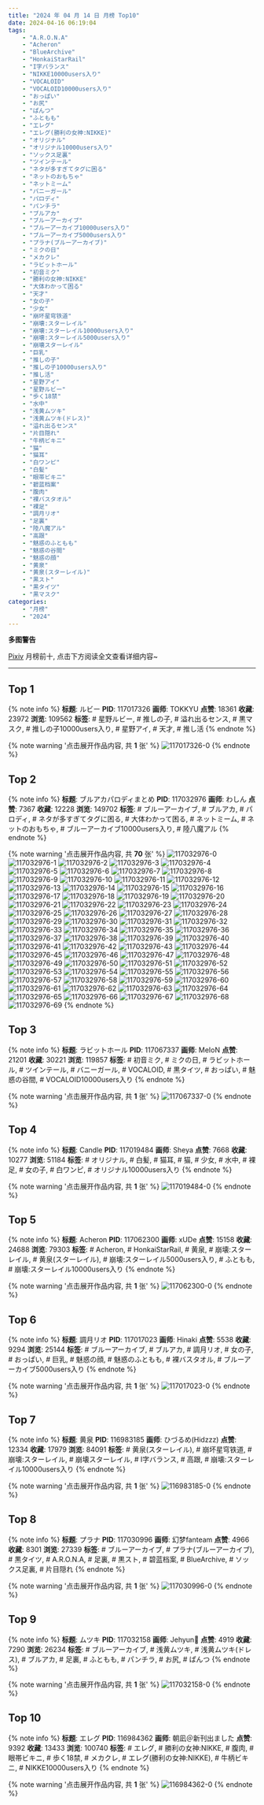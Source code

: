 ```yaml
---
title: "2024 年 04 月 14 日 月榜 Top10"
date: 2024-04-16 06:19:04
tags:
    - "A.R.O.N.A"
    - "Acheron"
    - "BlueArchive"
    - "HonkaiStarRail"
    - "I字バランス"
    - "NIKKE10000users入り"
    - "VOCALOID"
    - "VOCALOID10000users入り"
    - "おっぱい"
    - "お尻"
    - "ぱんつ"
    - "ふともも"
    - "エレグ"
    - "エレグ(勝利の女神:NIKKE)"
    - "オリジナル"
    - "オリジナル10000users入り"
    - "ソックス足裏"
    - "ツインテール"
    - "ネタが多すぎてタグに困る"
    - "ネットのおもちゃ"
    - "ネットミーム"
    - "バニーガール"
    - "パロディ"
    - "パンチラ"
    - "ブルアカ"
    - "ブルーアーカイブ"
    - "ブルーアーカイブ10000users入り"
    - "ブルーアーカイブ5000users入り"
    - "プラナ(ブルーアーカイブ)"
    - "ミクの日"
    - "メカクレ"
    - "ラビットホール"
    - "初音ミク"
    - "勝利の女神:NIKKE"
    - "大体わかって困る"
    - "天才"
    - "女の子"
    - "少女"
    - "崩坏星穹铁道"
    - "崩壊:スターレイル"
    - "崩壊:スターレイル10000users入り"
    - "崩壊:スターレイル5000users入り"
    - "崩壊スターレイル"
    - "巨乳"
    - "推しの子"
    - "推しの子10000users入り"
    - "推し活"
    - "星野アイ"
    - "星野ルビー"
    - "歩く18禁"
    - "水中"
    - "浅黄ムツキ"
    - "浅黄ムツキ(ドレス)"
    - "溢れ出るセンス"
    - "片目隠れ"
    - "牛柄ビキニ"
    - "猫"
    - "猫耳"
    - "白ワンピ"
    - "白髪"
    - "眼帯ビキニ"
    - "碧蓝档案"
    - "腹肉"
    - "裸バスタオル"
    - "裸足"
    - "調月リオ"
    - "足裏"
    - "陸八魔アル"
    - "高跟"
    - "魅惑のふともも"
    - "魅惑の谷間"
    - "魅惑の顔"
    - "黄泉"
    - "黄泉(スターレイル)"
    - "黒スト"
    - "黒タイツ"
    - "黒マスク"
categories:
    - "月榜"
    - "2024"
---
```


<i class="fa fa-triangle-exclamation"></i>**多图警告**<i class="fa fa-triangle-exclamation"></i>

[Pixiv](https://www.pixiv.net/) 月榜前十, 点击下方阅读全文查看详细内容~

<!-- more -->

---

## Top 1

{% note info %}
**标题**: ルビー
**PID**: 117017326 **画师**: TOKKYU
**点赞**: 18361 **收藏**: 23972 **浏览**: 109562
**标签**: # 星野ルビー, # 推しの子, # 溢れ出るセンス, # 黒マスク, # 推しの子10000users入り, # 星野アイ, # 天才, # 推し活
{% endnote %}

{% note warning '点击展开作品内容, 共 **1** 张' %}
![117017326-0](https://i.pixiv.re/img-original/img/2024/03/18/00/02/43/117017326_p0.jpg)
{% endnote %}

## Top 2

{% note info %}
**标题**: ブルアカパロディまとめ
**PID**: 117032976 **画师**: わしん
**点赞**: 7367 **收藏**: 12228 **浏览**: 149702
**标签**: # ブルーアーカイブ, # ブルアカ, # パロディ, # ネタが多すぎてタグに困る, # 大体わかって困る, # ネットミーム, # ネットのおもちゃ, # ブルーアーカイブ10000users入り, # 陸八魔アル
{% endnote %}

{% note warning '点击展开作品内容, 共 **70** 张' %}
![117032976-0](https://i.pixiv.re/img-original/img/2024/03/18/16/52/13/117032976_p0.png)
![117032976-1](https://i.pixiv.re/img-original/img/2024/03/18/16/52/13/117032976_p1.png)
![117032976-2](https://i.pixiv.re/img-original/img/2024/03/18/16/52/13/117032976_p2.png)
![117032976-3](https://i.pixiv.re/img-original/img/2024/03/18/16/52/13/117032976_p3.png)
![117032976-4](https://i.pixiv.re/img-original/img/2024/03/18/16/52/13/117032976_p4.png)
![117032976-5](https://i.pixiv.re/img-original/img/2024/03/18/16/52/13/117032976_p5.png)
![117032976-6](https://i.pixiv.re/img-original/img/2024/03/18/16/52/13/117032976_p6.png)
![117032976-7](https://i.pixiv.re/img-original/img/2024/03/18/16/52/13/117032976_p7.png)
![117032976-8](https://i.pixiv.re/img-original/img/2024/03/18/16/52/13/117032976_p8.png)
![117032976-9](https://i.pixiv.re/img-original/img/2024/03/18/16/52/13/117032976_p9.png)
![117032976-10](https://i.pixiv.re/img-original/img/2024/03/18/16/52/13/117032976_p10.png)
![117032976-11](https://i.pixiv.re/img-original/img/2024/03/18/16/52/13/117032976_p11.png)
![117032976-12](https://i.pixiv.re/img-original/img/2024/03/18/16/52/13/117032976_p12.png)
![117032976-13](https://i.pixiv.re/img-original/img/2024/03/18/16/52/13/117032976_p13.png)
![117032976-14](https://i.pixiv.re/img-original/img/2024/03/18/16/52/13/117032976_p14.png)
![117032976-15](https://i.pixiv.re/img-original/img/2024/03/18/16/52/13/117032976_p15.png)
![117032976-16](https://i.pixiv.re/img-original/img/2024/03/18/16/52/13/117032976_p16.png)
![117032976-17](https://i.pixiv.re/img-original/img/2024/03/18/16/52/13/117032976_p17.png)
![117032976-18](https://i.pixiv.re/img-original/img/2024/03/18/16/52/13/117032976_p18.png)
![117032976-19](https://i.pixiv.re/img-original/img/2024/03/18/16/52/13/117032976_p19.png)
![117032976-20](https://i.pixiv.re/img-original/img/2024/03/18/16/52/13/117032976_p20.png)
![117032976-21](https://i.pixiv.re/img-original/img/2024/03/18/16/52/13/117032976_p21.png)
![117032976-22](https://i.pixiv.re/img-original/img/2024/03/18/16/52/13/117032976_p22.png)
![117032976-23](https://i.pixiv.re/img-original/img/2024/03/18/16/52/13/117032976_p23.png)
![117032976-24](https://i.pixiv.re/img-original/img/2024/03/18/16/52/13/117032976_p24.png)
![117032976-25](https://i.pixiv.re/img-original/img/2024/03/18/16/52/13/117032976_p25.png)
![117032976-26](https://i.pixiv.re/img-original/img/2024/03/18/16/52/13/117032976_p26.png)
![117032976-27](https://i.pixiv.re/img-original/img/2024/03/18/16/52/13/117032976_p27.png)
![117032976-28](https://i.pixiv.re/img-original/img/2024/03/18/16/52/13/117032976_p28.png)
![117032976-29](https://i.pixiv.re/img-original/img/2024/03/18/16/52/13/117032976_p29.png)
![117032976-30](https://i.pixiv.re/img-original/img/2024/03/18/16/52/13/117032976_p30.png)
![117032976-31](https://i.pixiv.re/img-original/img/2024/03/18/16/52/13/117032976_p31.png)
![117032976-32](https://i.pixiv.re/img-original/img/2024/03/18/16/52/13/117032976_p32.png)
![117032976-33](https://i.pixiv.re/img-original/img/2024/03/18/16/52/13/117032976_p33.png)
![117032976-34](https://i.pixiv.re/img-original/img/2024/03/18/16/52/13/117032976_p34.png)
![117032976-35](https://i.pixiv.re/img-original/img/2024/03/18/16/52/13/117032976_p35.png)
![117032976-36](https://i.pixiv.re/img-original/img/2024/03/18/16/52/13/117032976_p36.png)
![117032976-37](https://i.pixiv.re/img-original/img/2024/03/18/16/52/13/117032976_p37.png)
![117032976-38](https://i.pixiv.re/img-original/img/2024/03/18/16/52/13/117032976_p38.png)
![117032976-39](https://i.pixiv.re/img-original/img/2024/03/18/16/52/13/117032976_p39.png)
![117032976-40](https://i.pixiv.re/img-original/img/2024/03/18/16/52/13/117032976_p40.png)
![117032976-41](https://i.pixiv.re/img-original/img/2024/03/18/16/52/13/117032976_p41.png)
![117032976-42](https://i.pixiv.re/img-original/img/2024/03/18/16/52/13/117032976_p42.png)
![117032976-43](https://i.pixiv.re/img-original/img/2024/03/18/16/52/13/117032976_p43.png)
![117032976-44](https://i.pixiv.re/img-original/img/2024/03/18/16/52/13/117032976_p44.png)
![117032976-45](https://i.pixiv.re/img-original/img/2024/03/18/16/52/13/117032976_p45.png)
![117032976-46](https://i.pixiv.re/img-original/img/2024/03/18/16/52/13/117032976_p46.png)
![117032976-47](https://i.pixiv.re/img-original/img/2024/03/18/16/52/13/117032976_p47.png)
![117032976-48](https://i.pixiv.re/img-original/img/2024/03/18/16/52/13/117032976_p48.png)
![117032976-49](https://i.pixiv.re/img-original/img/2024/03/18/16/52/13/117032976_p49.png)
![117032976-50](https://i.pixiv.re/img-original/img/2024/03/18/16/52/13/117032976_p50.png)
![117032976-51](https://i.pixiv.re/img-original/img/2024/03/18/16/52/13/117032976_p51.png)
![117032976-52](https://i.pixiv.re/img-original/img/2024/03/18/16/52/13/117032976_p52.png)
![117032976-53](https://i.pixiv.re/img-original/img/2024/03/18/16/52/13/117032976_p53.png)
![117032976-54](https://i.pixiv.re/img-original/img/2024/03/18/16/52/13/117032976_p54.png)
![117032976-55](https://i.pixiv.re/img-original/img/2024/03/18/16/52/13/117032976_p55.png)
![117032976-56](https://i.pixiv.re/img-original/img/2024/03/18/16/52/13/117032976_p56.png)
![117032976-57](https://i.pixiv.re/img-original/img/2024/03/18/16/52/13/117032976_p57.png)
![117032976-58](https://i.pixiv.re/img-original/img/2024/03/18/16/52/13/117032976_p58.png)
![117032976-59](https://i.pixiv.re/img-original/img/2024/03/18/16/52/13/117032976_p59.png)
![117032976-60](https://i.pixiv.re/img-original/img/2024/03/18/16/52/13/117032976_p60.png)
![117032976-61](https://i.pixiv.re/img-original/img/2024/03/18/16/52/13/117032976_p61.png)
![117032976-62](https://i.pixiv.re/img-original/img/2024/03/18/16/52/13/117032976_p62.png)
![117032976-63](https://i.pixiv.re/img-original/img/2024/03/18/16/52/13/117032976_p63.png)
![117032976-64](https://i.pixiv.re/img-original/img/2024/03/18/16/52/13/117032976_p64.png)
![117032976-65](https://i.pixiv.re/img-original/img/2024/03/18/16/52/13/117032976_p65.png)
![117032976-66](https://i.pixiv.re/img-original/img/2024/03/18/16/52/13/117032976_p66.png)
![117032976-67](https://i.pixiv.re/img-original/img/2024/03/18/16/52/13/117032976_p67.png)
![117032976-68](https://i.pixiv.re/img-original/img/2024/03/18/16/52/13/117032976_p68.png)
![117032976-69](https://i.pixiv.re/img-original/img/2024/03/18/16/52/13/117032976_p69.png)
{% endnote %}

## Top 3

{% note info %}
**标题**: ラビットホール
**PID**: 117067337 **画师**: MeIoN
**点赞**: 21201 **收藏**: 30221 **浏览**: 119857
**标签**: # 初音ミク, # ミクの日, # ラビットホール, # ツインテール, # バニーガール, # VOCALOID, # 黒タイツ, # おっぱい, # 魅惑の谷間, # VOCALOID10000users入り
{% endnote %}

{% note warning '点击展开作品内容, 共 **1** 张' %}
![117067337-0](https://i.pixiv.re/img-original/img/2024/03/19/21/28/54/117067337_p0.jpg)
{% endnote %}

## Top 4

{% note info %}
**标题**: Candle
**PID**: 117019484 **画师**: Sheya
**点赞**: 7668 **收藏**: 10277 **浏览**: 51184
**标签**: # オリジナル, # 白髪, # 猫耳, # 猫, # 少女, # 水中, # 裸足, # 女の子, # 白ワンピ, # オリジナル10000users入り
{% endnote %}

{% note warning '点击展开作品内容, 共 **1** 张' %}
![117019484-0](https://i.pixiv.re/img-original/img/2024/03/18/01/07/18/117019484_p0.jpg)
{% endnote %}

## Top 5

{% note info %}
**标题**: Acheron
**PID**: 117062300 **画师**: xUDe
**点赞**: 15158 **收藏**: 24688 **浏览**: 79303
**标签**: # Acheron, # HonkaiStarRail, # 黄泉, # 崩壊:スターレイル, # 黄泉(スターレイル), # 崩壊:スターレイル5000users入り, # ふともも, # 崩壊:スターレイル10000users入り
{% endnote %}

{% note warning '点击展开作品内容, 共 **1** 张' %}
![117062300-0](https://i.pixiv.re/img-original/img/2024/03/19/18/24/57/117062300_p0.jpg)
{% endnote %}

## Top 6

{% note info %}
**标题**: 調月リオ
**PID**: 117017023 **画师**: Hinaki
**点赞**: 5538 **收藏**: 9294 **浏览**: 25144
**标签**: # ブルーアーカイブ, # ブルアカ, # 調月リオ, # 女の子, # おっぱい, # 巨乳, # 魅惑の顔, # 魅惑のふともも, # 裸バスタオル, # ブルーアーカイブ5000users入り
{% endnote %}

{% note warning '点击展开作品内容, 共 **1** 张' %}
![117017023-0](https://i.pixiv.re/img-original/img/2024/03/18/00/00/20/117017023_p0.jpg)
{% endnote %}

## Top 7

{% note info %}
**标题**: 黄泉
**PID**: 116983185 **画师**: ひづるめ(Hidzzz)
**点赞**: 12334 **收藏**: 17979 **浏览**: 84091
**标签**: # 黄泉(スターレイル), # 崩坏星穹铁道, # 崩壊:スターレイル, # 崩壊スターレイル, # I字バランス, # 高跟, # 崩壊:スターレイル10000users入り
{% endnote %}

{% note warning '点击展开作品内容, 共 **1** 张' %}
![116983185-0](https://i.pixiv.re/img-original/img/2024/03/17/00/00/21/116983185_p0.jpg)
{% endnote %}

## Top 8

{% note info %}
**标题**: プラナ
**PID**: 117030996 **画师**: 幻梦fanteam
**点赞**: 4966 **收藏**: 8301 **浏览**: 27339
**标签**: # ブルーアーカイブ, # プラナ(ブルーアーカイブ), # 黒タイツ, # A.R.O.N.A, # 足裏, # 黒スト, # 碧蓝档案, # BlueArchive, # ソックス足裏, # 片目隠れ
{% endnote %}

{% note warning '点击展开作品内容, 共 **1** 张' %}
![117030996-0](https://i.pixiv.re/img-original/img/2024/03/18/14/55/34/117030996_p0.png)
{% endnote %}

## Top 9

{% note info %}
**标题**: ムツキ
**PID**: 117032158 **画师**: Jehyun🥰
**点赞**: 4919 **收藏**: 7290 **浏览**: 26234
**标签**: # ブルーアーカイブ, # 浅黄ムツキ, # 浅黄ムツキ(ドレス), # ブルアカ, # 足裏, # ふともも, # パンチラ, # お尻, # ぱんつ
{% endnote %}

{% note warning '点击展开作品内容, 共 **1** 张' %}
![117032158-0](https://i.pixiv.re/img-original/img/2024/03/18/16/03/58/117032158_p0.jpg)
{% endnote %}

## Top 10

{% note info %}
**标题**: エレグ
**PID**: 116984362 **画师**: 朝凪＠新刊出ました
**点赞**: 9392 **收藏**: 13433 **浏览**: 100740
**标签**: # エレグ, # 勝利の女神:NIKKE, # 腹肉, # 眼帯ビキニ, # 歩く18禁, # メカクレ, # エレグ(勝利の女神:NIKKE), # 牛柄ビキニ, # NIKKE10000users入り
{% endnote %}

{% note warning '点击展开作品内容, 共 **1** 张' %}
![116984362-0](https://i.pixiv.re/img-original/img/2024/03/17/00/23/38/116984362_p0.jpg)
{% endnote %}
